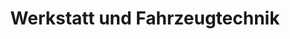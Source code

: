 ---
title: "Werkstatt und Fahrzeugtechnik"
url: /gifhorn/werkstatt-und-fahrzeugtechnik/
shop: Autoteile
---